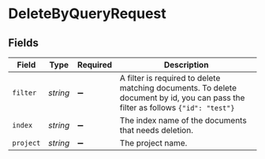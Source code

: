 # DeleteByQueryRequest


## Fields

| Field                                                                                                                                | Type                                                                                                                                 | Required                                                                                                                             | Description                                                                                                                          |
| ------------------------------------------------------------------------------------------------------------------------------------ | ------------------------------------------------------------------------------------------------------------------------------------ | ------------------------------------------------------------------------------------------------------------------------------------ | ------------------------------------------------------------------------------------------------------------------------------------ |
| `filter`                                                                                                                             | *string*                                                                                                                             | :heavy_minus_sign:                                                                                                                   | A filter is required to delete matching documents. To delete document by id, you can pass the filter as follows ```{"id": "test"}``` |
| `index`                                                                                                                              | *string*                                                                                                                             | :heavy_minus_sign:                                                                                                                   | The index name of the documents that needs deletion.                                                                                 |
| `project`                                                                                                                            | *string*                                                                                                                             | :heavy_minus_sign:                                                                                                                   | The project name.                                                                                                                    |
